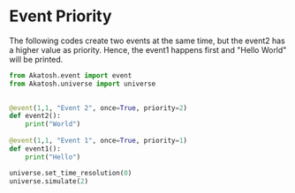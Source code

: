 # Event Priority

The following codes create two events at the same time, but the event2 has a higher value as priority. Hence, the event1 happens first and "Hello World" will be printed.

```py
from Akatosh.event import event
from Akatosh.universe import universe

    
@event(1,1, "Event 2", once=True, priority=2)
def event2():
    print("World")
    
@event(1,1, "Event 1", once=True, priority=1)
def event1():
    print("Hello")

universe.set_time_resolution(0)
universe.simulate(2)
```

